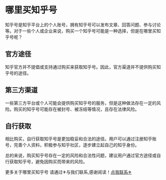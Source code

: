 # 哪里买知乎号

知乎号是知乎平台上的个人账号，拥有知乎号可以发布文章、回答问题、参与讨论等。对于一些个人或企业来说，购买一个知乎号可能是一种选择，但是在哪里买知乎号呢？

## 官方途径

知乎官方并不提倡或支持通过购买来获取知乎号。因此，官方渠道并不提供购买知乎号的途径。

## 第三方渠道

一些第三方平台或个人可能会提供购买知乎号的服务，但是这种做法存在一定的风险。购买的知乎号可能存在被封号、被冻结等情况，且存在法律风险。

## 自行获取

相比购买，自行获取知乎号是更加稳妥和合法的途径。用户可以通过注册知乎账号，完善个人资料，积极参与知乎社区，逐步建立起自己的知乎身份。

总的来说，购买知乎号存在一定的风险和合法性问题，建议用户通过官方途径或自行获取知乎号，避免因购买而带来的风险。

更多关于哪里买知乎号 请通过✈与我们联系,感谢阅读！[点我联系✈](https://chat.G208.com)